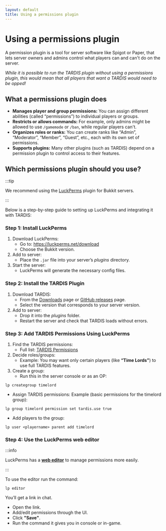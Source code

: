 ```yaml
---
layout: default
title: Using a permissions plugin
---
```


# Using a permissions plugin

A permission plugin is a tool for server software like Spigot or Paper, that lets server owners and admins control what players can and can't do on the server.

_While it is possible to run the TARDIS plugin without using a permissions plugin, this would mean that all players that want a TARDIS would need to be opped!_

## What a permissions plugin does

- **Manages player and group permissions:** You can assign different abilities (called “permissions”) to individual players or groups.
- **Restricts or allows commands:** For example, only admins might be allowed to use `/gamemode` or `/ban`, while regular players can't.
- **Organizes roles or ranks:** You can create ranks like “Admin”, “Moderator”, “Member”, “Guest”, etc., each with its own set of permissions.
- **Supports plugins:** Many other plugins (such as TARDIS) depend on a permission plugin to control access to their features.

## Which permissions plugin should you use?

:::tip

We recommend using the [LuckPerms](https://luckperms.net/download) plugin for Bukkit servers.

:::

Below is a step-by-step guide to setting up LuckPerms and integrating it with TARDIS:

### Step 1: Install LuckPerms

1. Download LuckPerms:
   - Go to: https://luckperms.net/download  
   - Choose the Bukkit version.
2. Add to server:
   - Place the `.jar` file into your server’s _plugins_ directory.
3. Start the server:
   - LuckPerms will generate the necessary config files.

### Step 2: Install the TARDIS Plugin

1. Download TARDIS:
   - From the [Downloads](/downloads) page or [GitHub releases](https://github.com/eccentricdevotion/TARDIS/releases) page.  
   - Select the version that corresponds to your server version.
2. Add to server:
   - Drop it into the _plugins_ folder.  
   - Restart the server and check that TARDIS loads without errors.

### Step 3: Add TARDIS Permissions Using LuckPerms

1. Find the TARDIS permissions:
   - Full list: [TARDIS Permissions](/permissions-table)
2. Decide roles/groups:
   - Example: You may want only certain players (like **“Time Lords”**) to use full TARDIS features.
3. Create a group:
   - Run this in the server console or as an OP:

```
lp creategroup timelord
```

- Assign TARDIS permissions:
Example (basic permissions for the timelord group):

```
lp group timelord permission set tardis.use true
```

- Add players to the group:

```
lp user <playername> parent add timelord
```

### Step 4: Use the LuckPerms web editor

:::info

LuckPerms has a [**web editor**](https://luckperms.net/wiki/Web-Editor) to manage permissions more easily.

:::

To use the editor run the command:

```
lp editor
```

You’ll get a link in chat.


- Open the link.
- Add/edit permissions through the UI.
- Click **"Save"**.
- Run the command it gives you in console or in-game.